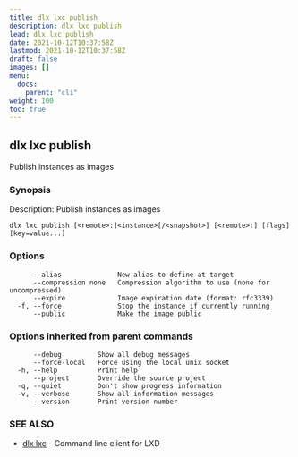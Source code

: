 ```yaml
---
title: dlx lxc publish
description: dlx lxc publish
lead: dlx lxc publish
date: 2021-10-12T10:37:58Z
lastmod: 2021-10-12T10:37:58Z
draft: false
images: []
menu:
  docs:
    parent: "cli"
weight: 100
toc: true
---
```

## dlx lxc publish

Publish instances as images

### Synopsis

Description:
  Publish instances as images



```
dlx lxc publish [<remote>:]<instance>[/<snapshot>] [<remote>:] [flags] [key=value...]
```

### Options

```
      --alias              New alias to define at target
      --compression none   Compression algorithm to use (none for uncompressed)
      --expire             Image expiration date (format: rfc3339)
  -f, --force              Stop the instance if currently running
      --public             Make the image public
```

### Options inherited from parent commands

```
      --debug         Show all debug messages
      --force-local   Force using the local unix socket
  -h, --help          Print help
      --project       Override the source project
  -q, --quiet         Don't show progress information
  -v, --verbose       Show all information messages
      --version       Print version number
```

### SEE ALSO

* [dlx lxc](/docs/cmd/dlx_lxc)	 - Command line client for LXD

